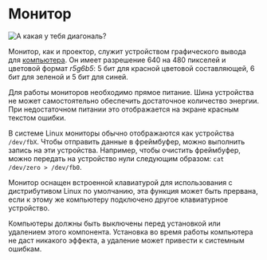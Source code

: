 # Монитор
![А какая у тебя диагональ?](block:oc2:monitor)

Монитор, как и проектор, служит устройством графического вывода для [компьютера](computer.md). Он имеет разрешение 640 на 480 пикселей и цветовой формат *r5g6b5*: 5 бит для красной цветовой составляющей, 6 бит для зеленой и 5 бит для синей.

Для работы мониторов необходимо прямое питание. Шина устройства не может самостоятельно обеспечить достаточное количество энергии. При недостаточном питании это отображается на экране красным текстом ошибки.

В системе Linux мониторы обычно отображаются как устройства `/dev/fbX`. Чтобы отправить данные в фреймбуфер, можно выполнить запись на эти устройства. Например, чтобы очистить фреймбуфер, можно передать на устройство нули следующим образом: `cat /dev/zero > /dev/fb0`.

Монитор оснащен встроенной клавиатурой для использования с дистрибутивом Linux по умолчанию, эта функция может быть прервана, если к этому же компьютеру подключено другое клавиатурное устройство.

Компьютеры должны быть выключены перед установкой или удалением этого компонента. Установка во время работы компьютера не даст никакого эффекта, а удаление может привести к системным ошибкам.
